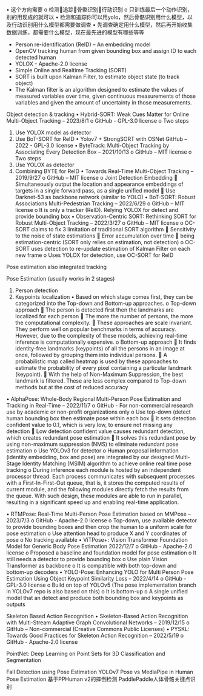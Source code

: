 •	这个方向需要
o	检测追踪骨骼识别行动识别
o	只训练最后一个动作识别，别的用现成的就可以
•	检测和追踪你可以用yolo，然后骨骼识别用什么模型，以及行动识别用什么模型都需要做调查
•	先调查确定用什么模型，然后再开始收集数据训练，都需要什么模型，现在最先进的模型有哪些等等
-	Person re-identification (ReID) – An embedding model
-	OpenCV tracking human from given bounding box and assign ID to each detected human
-	YOLOX - Apache-2.0 license
-	Simple Online and Realtime Tracking (SORT)
-	SORT is built upon Kalman Filter, to estimate object state (to track object)
-	The Kalman filter is an algorithm designed to estimate the values of measured variables over time, given continuous measurements of those variables and given the amount of uncertainty in those measurements.

Object detection & tracking
•	Hybrid-SORT: Weak Cues Matter for Online Multi-Object Tracking – 2023/8/1
o	GitHub - GPL-3.0 license
o	Two steps
1.	Use YOLOX model as detector
2.	Use BoT-SORT for ReID
•	Yolov7 + StrongSORT with OSNet GitHub – 2022 - GPL-3.0 license
•	ByteTrack: Multi-Object Tracking by Associating Every Detection Box – 2021/10/13
o	GitHub – MIT license
o	Two steps
1.	Use YOLOX as detector
2.	Combining BYTE for ReID
•	Towards Real-Time Multi-Object Tracking – 2019/9/27
o	GitHub – MIT license
o	Joint Detection Embedding
	Simultaneously output the location and appearance embeddings of targets in a single forward pass, as a single unified model
	Use Darknet-53 as backbone network (similar to YOLO)
•	BoT-SORT: Robust Associations Multi-Pedestrian Tracking – 2022/6/29
o	GitHub – MIT license
o	It is only a tracker (ReID). Relying YOLOX for detect and provide bounding box
•	Observation-Centric SORT: Rethinking SORT for Robust Multi-Object Tracking – 2022/3/27
o	GitHub – MIT license
o	OC-SORT claims to fix 3 limitation of traditional SORT algorithm
	Sensitivity to the noise of state estimations
	Error accumulation over time
	being estimation-centric (SORT only relies on estimation, not detection)
o	OC-SORT uses detection to re-update estimation of Kalman Filter on each new frame
o	Uses YOLOX for detection, use OC-SORT for ReID

Pose estimation also integrated tracking

Pose Estimation (usually works in 2 stages)
1.	Person detection
2.	Keypoints localization
•	Based on which stage comes first, they can be categorized into the Top-down and Bottom-up approaches.
o	Top-down approach
	The person is detected first then the landmarks are localized for each person
	The more the number of persons, the more the computational complexity. 
	These approaches are scale invariant. They perform well on popular benchmarks in terms of accuracy. However, due to the complexity of these models, achieving real-time inference is computationally expensive.
o	Bottom-up approach
	It finds identity-free landmarks (keypoints) of all the persons in an image at once, followed by grouping them into individual persons. 
	A probabilistic map called heatmap is used by these approaches to estimate the probability of every pixel containing a particular landmark (keypoint). 
	With the help of Non-Maximum Suppression, the best landmark is filtered. These are less complex compared to Top-down methods but at the cost of reduced accuracy

•	AlphaPose: Whole-Body Regional Multi-Person Pose Estimation and Tracking in Real-Time – 2022/11/7
o	GitHub - For non-commercial research use by academic or non-profit organizations only
o	Use top-down (detect human bounding box then estimate pose within each box
	It sets detection confident value to 0.1, which is very low, to ensure not missing any detection
	Low detection confident value causes redundant detection, which creates redundant pose estimation
	It solves this redundant pose by using non-maximum suppression (NMS) to eliminate redundant pose estimation
o	Use YOLOv3 for detector
o	Human proposal information (identity embedding, box and pose) are integrated by our designed Multi-Stage Identity Matching (MSIM) algorithm to achieve online real time pose tracking
o	During inference each module is hosted by an independent processor thread. Each process communicates with subsequent processes with a First-In-First-Out queue, that is, it stores the computed results of current module, and the following modules directly fetch the results from the queue. With such design, these modules are able to run in parallel, resulting in a significant speed up and enabling real-time application.
 
•	RTMPose: Real-Time Multi-Person Pose Estimation based on MMPose – 2023/7/3
o	GitHub - Apache-2.0 license 
o	Top-down, use available detector to provide bounding boxes and then crop  the human to a uniform scale for pose estimation
o	Use attention head to produce X and Y coordinates of pose
o	No tracking available
•	ViTPose+: Vision Transformer Foundation Model for Generic Body Pose Estimation 2022/12/7
o	GitHub - Apache-2.0 license
o	Proposed a baseline and foundation model for pose estimation
o	It still needs a detector to provide bounding box
o	Use plain Vision Transformer as backbone
o	It is compatible with both top-down and bottom-up decoders
•	YOLO-Pose: Enhancing YOLO for Multi Person Pose Estimation Using Object Keypoint Similarity Loss – 2022/4/14
o	GitHub - GPL-3.0 license
o	Build on top of YOLOv5 (The pose implementation branch in YOLOv7 repo is also based on this)
o	It is bottom-up
o	A single unified model that an detect and produce both bounding box and keypoints as outputs

Skeleton Based Action Recognition
•	Skeleton-Based Action Recognition with Multi-Stream Adaptive Graph Convolutional Networks – 2019/12/15
o	GitHub – Non-commercial (Creative Commons Public Licenses)
•	PYSKL: Towards Good Practices for Skeleton Action Recognition – 2022/5/19
o	GitHub - Apache-2.0 license


PointNet: Deep Learning on Point Sets for 3D Classification and Segmentation

Fall Detection using Pose Estimation
YOLOv7 Pose vs MediaPipe in Human Pose Estimation
基于PPHuman v2的摔倒检测
PaddlePaddle人体骨骼关键点识别


